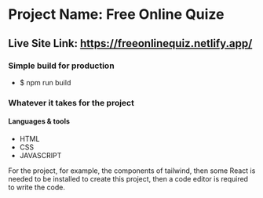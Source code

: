 # Project Name: Free Online Quize
## Live Site Link: https://freeonlinequiz.netlify.app/

### Simple build for production
* $ npm run build

### Whatever it takes for the project
#### Languages & tools
* HTML
* CSS
* JAVASCRIPT

For the project, for example, the components of tailwind, then some React is needed to be installed to create this project, then a code editor is required to write the code.


